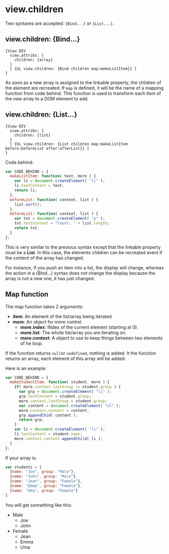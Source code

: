 # view.children

Two syntaxes are accepted: `{Bind...}` or `{List...}`.

## view.children: {Bind...}

```
{View DIV
  view.attribs: {
    children: {array}
  }
  [ {UL view.children: {Bind children map:makeListItem}} ]
}
```

As soon as a new array is assigned to the linkable property, the children of the element are recreated.
If `map` is defined, it will be the name of a mapping function from code behind.
This function is used to transform each item of the new array to a DOM element to add.


## view.children: {List...}

```
{View DIV
  view.attribs: {
    children: {list}
  }
  [ {UL view.children: {List children map:makeListItem before:beforeList after:afterList}} ]
}
```

Code behind:
```js
var CODE_BEHIND = {
  makeListItem: function( text, more ) {
    var li = document.createElement( "li" );
    li.textContent = text;
    return li;
  },
  beforeList: function( context, list ) {
    list.sort();
  },
  beforeList: function( context, list ) {
    var txt = document.createElement( "p" );
    txt.textContent = "Count: " + list.length;
    return txt;
  }
};
```

This is very similar to the previous syntax except that the linkable property must be a **List**.
In this case, the elements children can be recreated event if the content of the array has changed.


For instance, if you _push_ an item into a list, the display will change, whereas the action in a _{Bind...}_ syntax does not change the display because the array is not a new one, it has just changed.

## Map function
The map function takes 2 arguments:
* __item__: An element of the list/array being iterated.
* __more__: An object for more control.
    * __more.index__: INdex of the current element (starting at 0).
    * __more.list__: The whole list/array you are iterating on.
    * __more.context__: A object to use to keep things between two elements of he loop.
    
If the function returns `null`or `undefined`, nothing is added.
It the function returns an array, each element of this array will be added.


Here is an example:
```js
var CODE_BEHIND = {
  makeStudentItem: function( student, more ) {
    if( more.context.lastGroup != student.group ) {
      var grp = document.createElement( "li" );
      grp.textContent = student.group;
      more.context.lastGroup = student.group;
      var content = document.createElement( "ul" );
      more.context.content = content;
      grp.appendChid( content );
      return grp;
    }
    var li = document.createElement( "li" );
    li.textContent = student.name;
    more.context.content.appendChild( li );
  }
};
```

If your array is:
```js
var students = [
  {name: "Joe", group: "Male"},
  {name: "John", group: "Male"},
  {name: "Jean", group: "Female"},
  {name: "Emma", group: "Female"},
  {name: "Uma", group: "Female"}
]
```
You will get somwthing like this:
* Male
    * Joe
    * John
* Female
    * Jean
    * Emma
    * Uma
    
